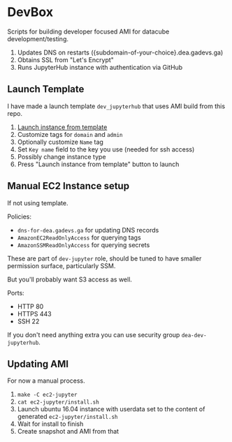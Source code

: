 # DevBox

Scripts for building developer focused AMI for datacube development/testing.

1. Updates DNS on restarts ({subdomain-of-your-choice}.dea.gadevs.ga)
2. Obtains SSL from "Let's Encrypt"
3. Runs JupyterHub instance with authentication via GitHub

## Launch Template

I have made a launch template `dev_jupyterhub` that uses AMI build from this
repo.

1. [Launch instance from template](https://ap-southeast-2.console.aws.amazon.com/ec2/v2/home?region=ap-southeast-2#LaunchInstanceFromTemplate:launchTemplateId=lt-00d6c986fe2cec39a)
2. Customize tags for `domain` and `admin`
3. Optionally customize `Name` tag
4. Set `Key name` field to the key you use (needed for ssh access)
5. Possibly change instance type
6. Press "Launch instance from template" button to launch


## Manual EC2 Instance setup

If not using template.

Policies:

- `dns-for-dea.gadevs.ga` for updating DNS records
- `AmazonEC2ReadOnlyAccess` for querying tags
- `AmazonSSMReadOnlyAccess` for querying secrets

These are part of `dev-jupyter` role, should be tuned to have smaller permission
surface, particularly SSM.

But you'll probably want S3 access as well.

Ports:

- HTTP 80
- HTTPS 443
- SSH 22

If you don't need anything extra you can use security group `dea-dev-jupyterhub`.


## Updating AMI

For now a manual process.

1. `make -C ec2-jupyter`
2. `cat ec2-jupyter/install.sh`
3. Launch ubuntu 16.04 instance with userdata set to the content of generated `ec2-jupyter/install.sh`
4. Wait for install to finish
5. Create snapshot and AMI from that
